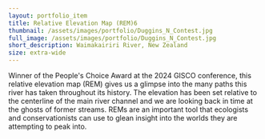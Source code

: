 ```yaml
---
layout: portfolio_item
title: Relative Elevation Map (REM)6
thumbnail: /assets/images/portfolio/Duggins_N_Contest.jpg
full_image: /assets/images/portfolio/Duggins_N_Contest.jpg
short_description: Waimakairiri River, New Zealand
size: extra-wide
---
```


Winner of the People's Choice Award at the 2024 GISCO conference, this relative elevation map (REM) gives us a glimpse into 
the many paths this river has taken throughout its history. The elevation has been set relative to the centerline of the main 
river channel and we are looking back in time at the ghosts of former streams.
REMs are an important tool that ecologists and conservationists can use to glean insight into the worlds they are attempting 
to peak into.

<!--
{% include dynamic_content.html type='interactive_map' map_id='waimakairiri-river' %}
-->